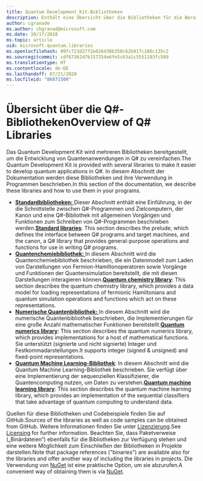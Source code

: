 ```yaml
---
title: Quantum Development Kit-Bibliotheken
description: Enthält eine Übersicht über die Bibliotheken für die Bereiche Standard, Chemie und Numerik, die im Microsoft Quantum Development Kit enthalten sind.
author: cgranade
ms.author: chgranad@microsoft.com
ms.date: 10/17/2018
ms.topic: article
uid: microsoft.quantum.libraries
ms.openlocfilehash: 09fc723d27f2e026430b358c62b817c106c135c2
ms.sourcegitcommit: cdf67362d7b157254e6fe5c63a1c5551183fc589
ms.translationtype: HT
ms.contentlocale: de-DE
ms.lasthandoff: 07/21/2020
ms.locfileid: "86871500"
---
```

# <a name="overview-of-q-libraries"></a><span data-ttu-id="97ffd-103">Übersicht über die Q#-Bibliotheken</span><span class="sxs-lookup"><span data-stu-id="97ffd-103">Overview of Q# Libraries</span></span>
<span data-ttu-id="97ffd-104">Das Quantum Development Kit wird mehreren Bibliotheken bereitgestellt, um die Entwicklung von Quantenanwendungen in Q# zu vereinfachen.</span><span class="sxs-lookup"><span data-stu-id="97ffd-104">The Quantum Development Kit is provided with several libraries to make it easier to develop quantum applications in Q#.</span></span>
<span data-ttu-id="97ffd-105">In diesem Abschnitt der Dokumentation werden diese Bibliotheken und ihre Verwendung in Programmen beschrieben.</span><span class="sxs-lookup"><span data-stu-id="97ffd-105">In this section of the documentation, we describe these libraries and how to use them in your programs.</span></span>

- <span data-ttu-id="97ffd-106">[**Standardbibliotheken:** ](xref:microsoft.quantum.libraries.standard.intro) Dieser Abschnitt enthält eine Einführung, in der die Schnittstelle zwischen Q#-Programmen und Zielcomputern, der Kanon und eine Q#-Bibliothek mit allgemeinen Vorgängen und Funktionen zum Schreiben von Q#-Programmen beschrieben werden.</span><span class="sxs-lookup"><span data-stu-id="97ffd-106">[**Standard libraries**](xref:microsoft.quantum.libraries.standard.intro): This section describes the prelude, which defines the interface between Q# programs and target machines, and the canon, a Q# library that provides general-purpose operations and functions for use in writing Q# programs.</span></span>
- <span data-ttu-id="97ffd-107">[**Quantenchemiebibliothek:** ](xref:microsoft.quantum.chemistry.concepts.intro) In diesem Abschnitt wird die Quantenchemiebibliothek beschrieben, die ein Datenmodell zum Laden von Darstellungen von Fermion-Hamiltonoperatoren sowie Vorgänge und Funktionen der Quantensimulation bereitstellt, die mit diesen Darstellungen interagieren können.</span><span class="sxs-lookup"><span data-stu-id="97ffd-107">[**Quantum chemistry library**](xref:microsoft.quantum.chemistry.concepts.intro): This section describes the quantum chemistry library, which provides a data model for loading representations of fermionic Hamiltonians and quantum simulation operations and functions which act on these representations.</span></span>
- <span data-ttu-id="97ffd-108">[**Numerische Quantenbibliothek:** ](xref:microsoft.quantum.numerics.intro) In diesem Abschnitt wird die numerische Quantenbibliothek beschrieben, die Implementierungen für eine große Anzahl mathematischer Funktionen bereitstellt.</span><span class="sxs-lookup"><span data-stu-id="97ffd-108">[**Quantum numerics library**](xref:microsoft.quantum.numerics.intro): This section describes the quantum numerics library, which provides implementations for a host of mathematical functions.</span></span> <span data-ttu-id="97ffd-109">Sie unterstützt (signierte und nicht signierte) Integer und Festkommadarstellungen.</span><span class="sxs-lookup"><span data-stu-id="97ffd-109">It supports integer (signed & unsigned) and fixed-point representations.</span></span>
- <span data-ttu-id="97ffd-110">[**Quantum Machine Learning-Bibliothek**](xref:microsoft.quantum.machine-learning.concepts.intro): In diesem Abschnitt wird die Quantum Machine Learning-Bibliothek beschrieben. Sie verfügt über eine Implementierung der sequenziellen Klassifizierer, die Quantencomputing nutzen, um Daten zu verstehen.</span><span class="sxs-lookup"><span data-stu-id="97ffd-110">[**Quantum machine learning library**](xref:microsoft.quantum.machine-learning.concepts.intro): This section describes the quantum machine learning library, which provides an implementation of the sequential classifiers that take advantage of quantum computing to understand data.</span></span>

<span data-ttu-id="97ffd-111">Quellen für diese Bibliotheken und Codebeispiele finden Sie auf GitHub.</span><span class="sxs-lookup"><span data-stu-id="97ffd-111">Sources of the libraries as well as code samples can be obtained from GitHub.</span></span>
<span data-ttu-id="97ffd-112">Weitere Informationen finden Sie unter [Lizenzierung](xref:microsoft.quantum.libraries.licensing).</span><span class="sxs-lookup"><span data-stu-id="97ffd-112">See [Licensing](xref:microsoft.quantum.libraries.licensing) for further information.</span></span> <span data-ttu-id="97ffd-113">Beachten Sie, dass Paketverweise („Binärdateien“) ebenfalls für die Bibliotheken zur Verfügung stehen und eine weitere Möglichkeit zum Einschließen der Bibliotheken in Projekte darstellen.</span><span class="sxs-lookup"><span data-stu-id="97ffd-113">Note that package references ("binaries") are available also for the libraries and offer another way of including the libraries in projects.</span></span>
<span data-ttu-id="97ffd-114">Die Verwendung von [NuGet](https://nuget.org) ist eine praktische Option, um sie abzurufen.</span><span class="sxs-lookup"><span data-stu-id="97ffd-114">A convenient way of obtaining them is via [NuGet](https://nuget.org).</span></span>
